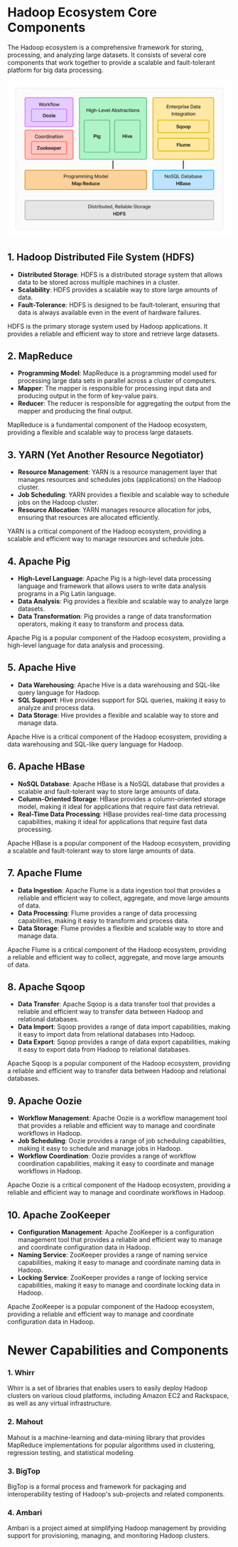 # Hadoop Ecosystem Core Components

The Hadoop ecosystem is a comprehensive framework for storing, processing, and analyzing large datasets. It consists of several core components that work together to provide a scalable and fault-tolerant platform for big data processing.

![Core Components of the Hadoop Ecosystem](../../assets/Hadoop_core.png)

## 1. Hadoop Distributed File System (HDFS)

*   **Distributed Storage**: HDFS is a distributed storage system that allows data to be stored across multiple machines in a cluster.
*   **Scalability**: HDFS provides a scalable way to store large amounts of data.
*   **Fault-Tolerance**: HDFS is designed to be fault-tolerant, ensuring that data is always available even in the event of hardware failures.

HDFS is the primary storage system used by Hadoop applications. It provides a reliable and efficient way to store and retrieve large datasets.

## 2. MapReduce

*   **Programming Model**: MapReduce is a programming model used for processing large data sets in parallel across a cluster of computers.
*   **Mapper**: The mapper is responsible for processing input data and producing output in the form of key-value pairs.
*   **Reducer**: The reducer is responsible for aggregating the output from the mapper and producing the final output.

MapReduce is a fundamental component of the Hadoop ecosystem, providing a flexible and scalable way to process large datasets.

## 3. YARN (Yet Another Resource Negotiator)

*   **Resource Management**: YARN is a resource management layer that manages resources and schedules jobs (applications) on the Hadoop cluster.
*   **Job Scheduling**: YARN provides a flexible and scalable way to schedule jobs on the Hadoop cluster.
*   **Resource Allocation**: YARN manages resource allocation for jobs, ensuring that resources are allocated efficiently.

YARN is a critical component of the Hadoop ecosystem, providing a scalable and efficient way to manage resources and schedule jobs.

## 4. Apache Pig

*   **High-Level Language**: Apache Pig is a high-level data processing language and framework that allows users to write data analysis programs in a Pig Latin language.
*   **Data Analysis**: Pig provides a flexible and scalable way to analyze large datasets.
*   **Data Transformation**: Pig provides a range of data transformation operators, making it easy to transform and process data.

Apache Pig is a popular component of the Hadoop ecosystem, providing a high-level language for data analysis and processing.

## 5. Apache Hive

*   **Data Warehousing**: Apache Hive is a data warehousing and SQL-like query language for Hadoop.
*   **SQL Support**: Hive provides support for SQL queries, making it easy to analyze and process data.
*   **Data Storage**: Hive provides a flexible and scalable way to store and manage data.

Apache Hive is a critical component of the Hadoop ecosystem, providing a data warehousing and SQL-like query language for Hadoop.

## 6. Apache HBase

*   **NoSQL Database**: Apache HBase is a NoSQL database that provides a scalable and fault-tolerant way to store large amounts of data.
*   **Column-Oriented Storage**: HBase provides a column-oriented storage model, making it ideal for applications that require fast data retrieval.
*   **Real-Time Data Processing**: HBase provides real-time data processing capabilities, making it ideal for applications that require fast data processing.

Apache HBase is a popular component of the Hadoop ecosystem, providing a scalable and fault-tolerant way to store large amounts of data.

## 7. Apache Flume

*   **Data Ingestion**: Apache Flume is a data ingestion tool that provides a reliable and efficient way to collect, aggregate, and move large amounts of data.
*   **Data Processing**: Flume provides a range of data processing capabilities, making it easy to transform and process data.
*   **Data Storage**: Flume provides a flexible and scalable way to store and manage data.

Apache Flume is a critical component of the Hadoop ecosystem, providing a reliable and efficient way to collect, aggregate, and move large amounts of data.

## 8. Apache Sqoop

*   **Data Transfer**: Apache Sqoop is a data transfer tool that provides a reliable and efficient way to transfer data between Hadoop and relational databases.
*   **Data Import**: Sqoop provides a range of data import capabilities, making it easy to import data from relational databases into Hadoop.
*   **Data Export**: Sqoop provides a range of data export capabilities, making it easy to export data from Hadoop to relational databases.

Apache Sqoop is a popular component of the Hadoop ecosystem, providing a reliable and efficient way to transfer data between Hadoop and relational databases.

## 9. Apache Oozie

*   **Workflow Management**: Apache Oozie is a workflow management tool that provides a reliable and efficient way to manage and coordinate workflows in Hadoop.
*   **Job Scheduling**: Oozie provides a range of job scheduling capabilities, making it easy to schedule and manage jobs in Hadoop.
*   **Workflow Coordination**: Oozie provides a range of workflow coordination capabilities, making it easy to coordinate and manage workflows in Hadoop.

Apache Oozie is a critical component of the Hadoop ecosystem, providing a reliable and efficient way to manage and coordinate workflows in Hadoop.

## 10. Apache ZooKeeper

*   **Configuration Management**: Apache ZooKeeper is a configuration management tool that provides a reliable and efficient way to manage and coordinate configuration data in Hadoop.
*   **Naming Service**: ZooKeeper provides a range of naming service capabilities, making it easy to manage and coordinate naming data in Hadoop.
*   **Locking Service**: ZooKeeper provides a range of locking service capabilities, making it easy to manage and coordinate locking data in Hadoop.

Apache ZooKeeper is a popular component of the Hadoop ecosystem, providing a reliable and efficient way to manage and coordinate configuration data in Hadoop.


# Newer Capabilities and Components

### 1. Whirr

Whirr is a set of libraries that enables users to easily deploy Hadoop clusters on various cloud platforms, including Amazon EC2 and Rackspace, as well as any virtual infrastructure.

### 2. Mahout

Mahout is a machine-learning and data-mining library that provides MapReduce implementations for popular algorithms used in clustering, regression testing, and statistical modeling.

### 3. BigTop

BigTop is a formal process and framework for packaging and interoperability testing of Hadoop's sub-projects and related components.

### 4. Ambari

Ambari is a project aimed at simplifying Hadoop management by providing support for provisioning, managing, and monitoring Hadoop clusters.